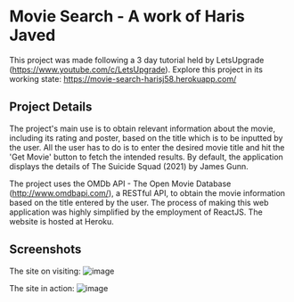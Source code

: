 # Movie Search - A work of Haris Javed

This project was made following a 3 day tutorial held by LetsUpgrade (https://www.youtube.com/c/LetsUpgrade).
Explore this project in its working state: https://movie-search-harisj58.herokuapp.com/

## Project Details
The project's main use is to obtain relevant information about the movie, including its rating and poster, based on the title which is to be inputted by the user. All the user has to do is to enter the desired movie title and hit the 'Get Movie' button to fetch the intended results. By default, the application displays the details of The Suicide Squad (2021) by James Gunn.

The project uses the OMDb API - The Open Movie Database (http://www.omdbapi.com/), a RESTful API, to obtain the movie information based on the title entered by the user.
The process of making this web application was highly simplified by the employment of ReactJS. The website is hosted at Heroku.

## Screenshots

The site on visiting:
![image](https://user-images.githubusercontent.com/72334266/145678336-3cdac348-5435-485a-a361-e1c3ccfbe212.png)

The site in action:
![image](https://user-images.githubusercontent.com/72334266/145678295-24267da6-5575-4dee-b21b-b98f69f56296.png)


